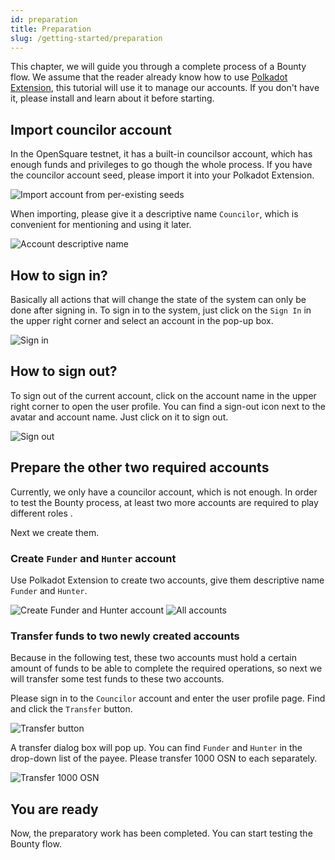 ```yaml
---
id: preparation
title: Preparation
slug: /getting-started/preparation
---
```


This chapter, we will guide you through a complete process of a Bounty flow. We assume that the reader already know how to use [Polkadot Extension](https://github.com/polkadot-js/extension), this tutorial will use it to manage our accounts. If you don't have it, please install and learn about it before starting.

## Import councilor account

In the OpenSquare testnet, it has a built-in councilsor account, which has enough funds and privileges to go though the whole process. If you have the councilor account seed, please import it into your Polkadot Extension.

![Import account from per-existing seeds](/figure/Selection_546.png)

When importing, please give it a descriptive name `Councilor`, which is convenient for mentioning and using it later.

![Account descriptive name](/figure/Selection_600.png)

## How to sign in?

Basically all actions that will change the state of the system can only be done after signing in. To sign in to the system, just click on the `Sign In` in the upper right corner and select an account in the pop-up box.

![Sign in](/figure/Selection_556.png)

## How to sign out?

To sign out of the current account, click on the account name in the upper right corner to open the user profile. You can find a sign-out icon next to the avatar and account name. Just click on it to sign out.

![Sign out](/figure/Selection_560.png)

## Prepare the other two required accounts

Currently, we only have a councilor account, which is not enough. In order to test the Bounty process, at least two more accounts are required to play different roles .

Next we create them.

### Create `Funder` and `Hunter` account

Use Polkadot Extension to create two accounts, give them descriptive name `Funder` and `Hunter`.

![Create Funder and Hunter account](/figure/Selection_549.png)
![All accounts](/figure/Selection_553.png)

### Transfer funds to two newly created accounts

Because in the following test, these two accounts must hold a certain amount of funds to be able to complete the required operations, so next we will transfer some test funds to these two accounts.

Please sign in to the `Councilor` account and enter the user profile page. Find and click the `Transfer` button.

![Transfer button](/figure/Selection_562.png)

A transfer dialog box will pop up. You can find `Funder` and `Hunter` in the drop-down list of the payee. Please transfer 1000 OSN to each separately.

![Transfer 1000 OSN](/figure/Selection_564.png)

## You are ready

Now, the preparatory work has been completed. You can start testing the Bounty flow.

